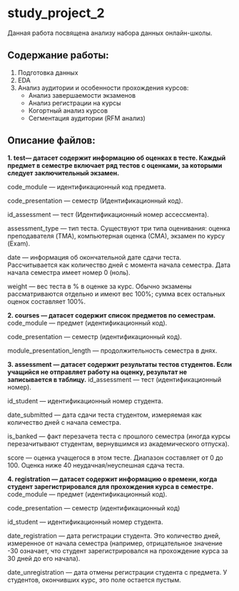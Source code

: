 # study_project_2
 Данная работа посвящена анализу набора данных онлайн-школы.
 
## Содержание работы:
 1. Подготовка данных
 2. EDA
 3. Анализ аудитории и особенности прохождения курсов:
    - Анализ завершаемости экзаменов
    - Анализ регистрации на курсы
    - Когортный анализ курсов
    - Сегментация аудитории (RFM анализ)
  
## Описание файлов:
**1. test— датасет содержит информацию об оценках в тесте. Каждый предмет в семестре включает ряд тестов с оценками, за которыми следует заключительный экзамен.**

code_module — идентификационный код предмета.

code_presentation — семестр (Идентификационный код).

id_assessment — тест (Идентификационный номер ассессмента).

assessment_type — тип теста. Существуют три типа оценивания: оценка преподавателя (TMA), компьютерная оценка (СМА), экзамен по курсу (Exam).

date — информация об окончательной дате сдачи теста. Рассчитывается как количество дней с момента начала семестра. Дата начала семестра имеет номер 0 (ноль).

weight — вес теста в % в оценке за курс. Обычно экзамены рассматриваются отдельно и имеют вес 100%; сумма всех остальных оценок составляет 100%.

**2. courses — датасет содержит список предметов по семестрам.**
code_module — предмет (идентификационный код).

code_presentation — семестр (идентификационный код).

module_presentation_length — продолжительность семестра в днях.

**3. assessment — датасет содержит результаты тестов студентов. Если учащийся не отправляет работу на оценку, результат не записывается в таблицу.**
id_assessment — тест (идентификационный номер).

id_student — идентификационный номер студента.

date_submitted — дата сдачи теста студентом, измеряемая как количество дней с начала семестра.

is_banked — факт перезачета теста с прошлого семестра (иногда курсы перезачитывают студентам, вернувшимся из академического отпуска).

score — оценка учащегося в этом тесте. Диапазон составляет от 0 до 100. Оценка ниже 40 неудачная/неуспешная сдача теста.

**4. registration — датасет содержит информацию о времени, когда студент зарегистрировался для прохождения курса в семестре.**
code_module — предмет (идентификационный код).

code_presentation — семестр (идентификационный код)

id_student — идентификационный номер студента.

date_registration — дата регистрации студента. Это количество дней, измеренное от начала семестра (например, отрицательное значение -30 означает, что студент зарегистрировался на прохождение курса за 30 дней до его начала).

date_unregistration — дата отмены регистрации студента с предмета. У студентов, окончивших курс, это поле остается пустым.
